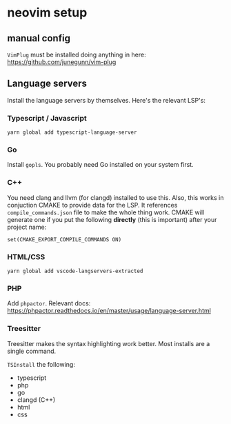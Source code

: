 # neovim setup

## manual config
`VimPlug` must be installed doing anything in here: https://github.com/junegunn/vim-plug

## Language servers
Install the language servers by themselves. Here's the relevant LSP's:

### Typescript / Javascript
`yarn global add typescript-language-server`

### Go
Install `gopls`. You probably need Go installed on your system first.

### C++
You need clang and llvm (for clangd) installed to use this. Also, this works in 
conjuction CMAKE to provide data for the LSP. It references `compile_commands.json` file
to make the whole thing work. CMAKE will generate one if you put the following
**directly** (this is important) after your project name:

`set(CMAKE_EXPORT_COMPILE_COMMANDS ON)`

### HTML/CSS
`yarn global add vscode-langservers-extracted`

### PHP
Add `phpactor`. Relevant docs: https://phpactor.readthedocs.io/en/master/usage/language-server.html

### Treesitter
Treesitter makes the syntax highlighting work better. Most installs are a single command.

`TSInstall` the following:
- typescript
- php
- go
- clangd (C++)
- html
- css



